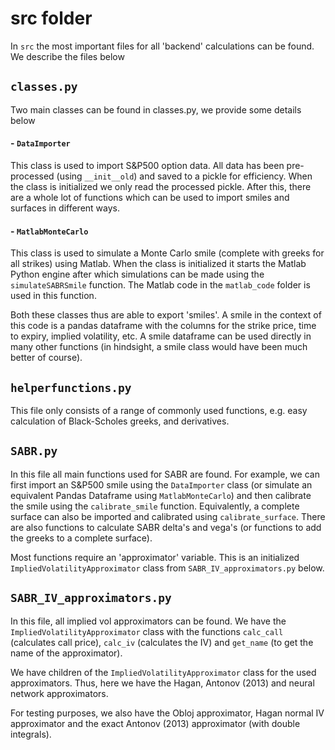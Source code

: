 src folder
==========================

In `src` the most important files for all 'backend' calculations can be
found. We describe the files below

`classes.py`
----------------------------

Two main classes can be found in classes.py, we provide some details
below

#### - `DataImporter`

This class is used to import S&P500 option data. All data has been
pre-processed (using `__init__old`) and saved to a pickle for
efficiency. When the class is initialized we only read the processed
pickle. After this, there are a whole lot of functions which can be used
to import smiles and surfaces in different ways.

#### - `MatlabMonteCarlo`

This class is used to simulate a Monte Carlo smile (complete with greeks
for all strikes) using Matlab. When the class is initialized it starts
the Matlab Python engine after which simulations can be made using the
`simulateSABRSmile` function. The Matlab code in the `matlab_code`
folder is used in this function.

Both these classes thus are able to export 'smiles'. A smile in the
context of this code is a pandas dataframe with the columns for the
strike price, time to expiry, implied volatility, etc. A smile dataframe
can be used directly in many other functions (in hindsight, a smile
class would have been much better of course).

`helperfunctions.py`
--------------------------------------------

This file only consists of a range of commonly used functions, e.g. easy
calculation of Black-Scholes greeks, and derivatives.

`SABR.py`
----------------------

In this file all main functions used for SABR are found. For example, we
can first import an S&P500 smile using the `DataImporter` class (or
simulate an equivalent Pandas Dataframe using `MatlabMonteCarlo`) and
then calibrate the smile using the `calibrate_smile` function.
Equivalently, a complete surface can also be imported and calibrated
using `calibrate_surface`. There are also functions to calculate SABR
delta's and vega's (or functions to add the greeks to a complete
surface).

Most functions require an 'approximator' variable. This is an
initialized `ImpliedVolatilityApproximator` class from
`SABR_IV_approximators.py` below.

`SABR_IV_approximators.py`
--------------------------------------------------------

In this file, all implied vol approximators can be found. We have the
`ImpliedVolatilityApproximator` class with the functions `calc_call`
(calculates call price), `calc_iv` (calculates the IV) and `get_name`
(to get the name of the approximator).

We have children of the `ImpliedVolatilityApproximator` class for the
used approximators. Thus, here we have the Hagan, Antonov (2013) and
neural network approximators.

For testing purposes, we also have the Obloj approximator, Hagan normal
IV approximator and the exact Antonov (2013) approximator (with double
integrals).
